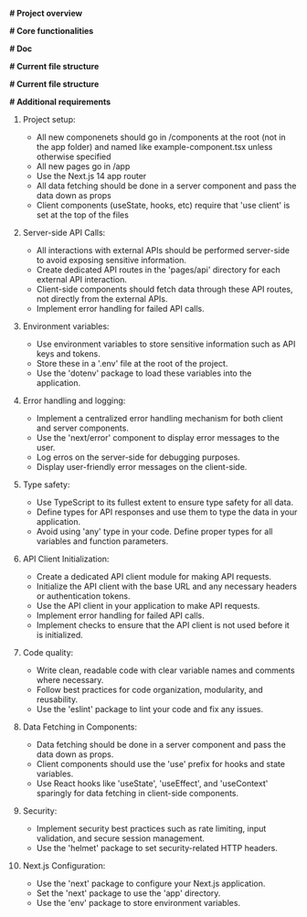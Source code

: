 **# Project overview**




**# Core functionalities**



**# Doc**




**# Current file structure**



**# Current file structure**


**# Additional requirements**
1. Project setup:
    - All new componenets should go in /components at the root (not in the app folder) and named like example-component.tsx unless otherwise specified
    - All new pages go in /app
    - Use the Next.js 14 app router
    - All data fetching should be done in a server component and pass the data down as props
    - Client components (useState, hooks, etc) require that 'use client' is set at the top of the files
    
2. Server-side API Calls:
    - All interactions with external APIs should be performed server-side to avoid exposing sensitive information.
    - Create dedicated API routes in the 'pages/api' directory for each external API interaction.
    - Client-side components should fetch data through these API routes, not directly from the external APIs.
    - Implement error handling for failed API calls.

3. Environment variables:
    - Use environment variables to store sensitive information such as API keys and tokens.
    - Store these in a '.env' file at the root of the project.
    - Use the 'dotenv' package to load these variables into the application.

4. Error handling and logging:
    - Implement a centralized error handling mechanism for both client and server components.
    - Use the 'next/error' component to display error messages to the user.
    - Log erros on the server-side for debugging purposes.
    - Display user-friendly error messages on the client-side.
    
5. Type safety:
    - Use TypeScript to its fullest extent to ensure type safety for all data.
    - Define types for API responses and use them to type the data in your application.
    - Avoid using 'any' type in your code. Define proper types for all variables and function parameters.

6. API Client Initialization:
    - Create a dedicated API client module for making API requests.
    - Initialize the API client with the base URL and any necessary headers or authentication tokens.
    - Use the API client in your application to make API requests.
    - Implement error handling for failed API calls.
    - Implement checks to ensure that the API client is not used before it is initialized.

7. Code quality:
    - Write clean, readable code with clear variable names and comments where necessary.
    - Follow best practices for code organization, modularity, and reusability.
    - Use the 'eslint' package to lint your code and fix any issues.

8. Data Fetching in Components:
    - Data fetching should be done in a server component and pass the data down as props.
    - Client components should use the 'use' prefix for hooks and state variables.
    - Use React hooks like 'useState', 'useEffect', and 'useContext' sparingly for data fetching in client-side components.

9. Security:
    - Implement security best practices such as rate limiting, input validation, and secure session management.
    - Use the 'helmet' package to set security-related HTTP headers.

10. Next.js Configuration:
    - Use the 'next' package to configure your Next.js application.
    - Set the 'next' package to use the 'app' directory.
    - Use the 'env' package to store environment variables.